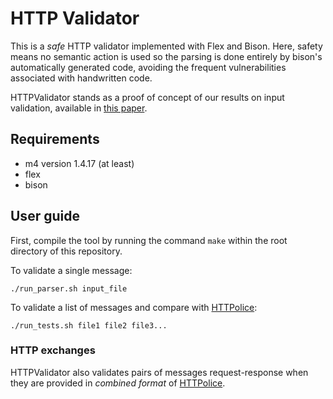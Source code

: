 # HTTP Validator

This is a *safe* HTTP validator implemented with Flex and Bison. Here, safety means no semantic action is used so the parsing is done entirely by bison's automatically generated code, avoiding the frequent vulnerabilities associated with handwritten code.

HTTPValidator stands as a proof of concept of our results on input validation, available in [this paper][Paper]. 

## Requirements
* m4 version 1.4.17 (at least)
* flex
* bison

## User guide
First, compile the tool by running the command `make` within the root directory of this repository.

To validate a single message:
```
./run_parser.sh input_file
```

To validate a list of messages and compare with [HTTPolice][HTTPolice]:
```
./run_tests.sh file1 file2 file3...
```

### HTTP exchanges
HTTPValidator also validates pairs of messages request-response when they are provided in *combined format* of [HTTPolice][HTTPolice].

[HTTPolice]: https://github.com/vfaronov/httpolice/
[Paper]: https://arxiv.org/abs/1610.07198

